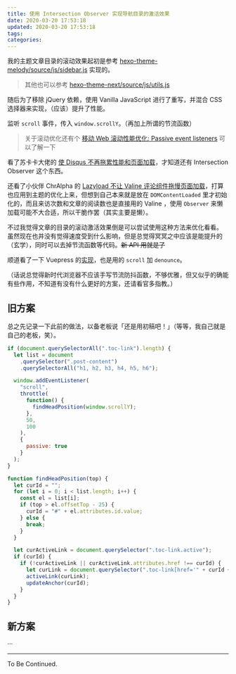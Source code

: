 ```yaml
---
title: 使用 Intersection Observer 实现导航目录的激活效果
date: 2020-03-20 17:53:18
updated: 2020-03-20 17:53:18
tags:
categories:
---
```


<!-- more -->

我的主题文章目录的滚动效果起初是参考 [hexo-theme-melody/source/js/sidebar.js](https://github.com/Molunerfinn/hexo-theme-melody/blob/dev/source/js/sidebar.js) 实现的。

> 其他也可以参考 [hexo-theme-next/source/js/utils.js](https://github.com/theme-next/hexo-theme-next/blob/master/source/js/utils.js#L232)

随后为了移除 jQuery 依赖，使用 Vanilla JavaScript 进行了重写，并混合 CSS 选择器来实现，（应该）提升了性能。

监听 `scroll` 事件，传入 `window.scrollY`。（再加上所谓的节流函数）

> 关于滚动优化还有个 [移动 Web 滚动性能优化: Passive event listeners](https://zhuanlan.zhihu.com/p/24555031) 可以了解一下

看了苏卡卡大佬的 [使 Disqus 不再拖累性能和页面加载](https://blog.skk.moe/post/prevent-disqus-from-slowing-your-site/)，才知道还有 Intersection Observer 这个东西。

还看了小伙伴 ChrAlpha 的 [Lazyload 不让 Valine 评论组件拖慢页面加载](https://blog.ichr.me/post/valine-lazyload/)，打算也应用到主题的优化上来，但想到自己本来就是放在 `DOMContentLoaded` 里才初始化的，而且来访次数和文章的阅读数也是直接用的 Valine ，使用 `Observer` 来懒加载可能不大合适，所以干脆作罢（其实主要是懒）。

不过我觉得文章的目录的滚动激活效果倒是可以尝试使用这种方法来优化看看。
虽然现在也并没有觉得速度受到什么影响，但是总觉得冥冥之中应该是能提升的（玄学），同时可以去掉节流函数等代码。~~新 API 用就是了~~

顺道看了一下 Vuepress 的[实现](https://github.com/vuejs/vuepress/tree/master/packages/@vuepress/plugin-active-header-links)，也是用的 `scroll` 加 `denounce`。

（话说总觉得新时代浏览器不应该手写节流防抖函数，不够优雅，但又似乎的确能有些作用，不知道有没有什么更好的方案，还请看官多指教。）

## 旧方案

总之先记录一下此前的做法，以备老板说「还是用初稿吧！」（等等，我自己就是自己的老板，笑）。

```js
if (document.querySelectorAll(".toc-link").length) {
  let list = document
    .querySelector(".post-content")
    .querySelectorAll("h1, h2, h3, h4, h5, h6");

  window.addEventListener(
    "scroll",
    throttle(
      function() {
        findHeadPosition(window.scrollY);
      },
      50,
      100
    ),
    {
      passive: true
    }
  );
}

function findHeadPosition(top) {
  let curId = "";
  for (let i = 0; i < list.length; i++) {
    const el = list[i];
    if (top > el.offsetTop - 25) {
      curId = "#" + el.attributes.id.value;
    } else {
      break;
    }
  }

  let curActiveLink = document.querySelector(".toc-link.active");
  if (curId) {
    if (!curActiveLink || curActiveLink.attributes.href !== curId) {
      let curLink = document.querySelector(".toc-link[href='" + curId + "']");
      activeLink(curLink);
      updateAnchor(curId);
    }
  }
}
```

## 新方案

···

---

To Be Continued.

<!-- Q.E.D. -->
